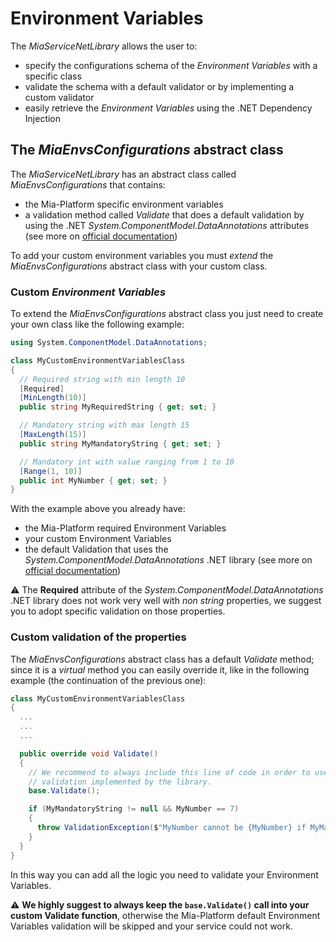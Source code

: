 # Environment Variables

The _MiaServiceNetLibrary_ allows the user to:

* specify the configurations schema of the _Environment Variables_ with a specific class
* validate the schema with a default validator or by implementing a custom validator
* easily retrieve the _Environment Variables_ using the .NET Dependency Injection

## The _MiaEnvsConfigurations_ abstract class

The _MiaServiceNetLibrary_ has an abstract class called _MiaEnvsConfigurations_ that contains:

* the Mia-Platform specific environment variables
* a validation method called _Validate_ that does a default validation by using the .NET _System.ComponentModel.DataAnnotations_ attributes (see more on [official documentation](https://docs.microsoft.com/en-us/dotnet/api/system.componentmodel.dataannotations?view=netcore-3.1))

To add your custom environment variables you must _extend_ the _MiaEnvsConfigurations_ abstract class with your custom class.

### Custom _Environment Variables_

To extend the _MiaEnvsConfigurations_ abstract class you just need to create your own class like the following example:

```csharp
using System.ComponentModel.DataAnnotations;

class MyCustomEnvironmentVariablesClass
{
  // Required string with min length 10
  [Required]
  [MinLength(10)]
  public string MyRequiredString { get; set; }

  // Mandatory string with max length 15
  [MaxLength(15)]
  public string MyMandatoryString { get; set; }

  // Mandatory int with value ranging from 1 to 10
  [Range(1, 10)]
  public int MyNumber { get; set; }
}
```

With the example above you already have:

* the Mia-Platform required Environment Variables
* your custom Environment Variables
* the default Validation that uses the _System.ComponentModel.DataAnnotations_ .NET  library (see more on [official documentation](https://docs.microsoft.com/en-us/dotnet/api/system.componentmodel.dataannotations?view=netcore-3.1))

:warning: The **Required** attribute of the _System.ComponentModel.DataAnnotations_ .NET library does not work very well with _non string_ properties, we suggest you to adopt specific validation on those properties.

### Custom validation of the properties

The _MiaEnvsConfigurations_ abstract class has a default _Validate_ method; since it is a _virtual_ method you can easily override it, like in the following example (the continuation of the previous one):

```csharp
class MyCustomEnvironmentVariablesClass
{
  ...
  ...
  ...

  public override void Validate()
  {
    // We recommend to always include this line of code in order to use the standard
    // validation implemented by the library.
    base.Validate();

    if (MyMandatoryString != null && MyNumber == 7)
    {
      throw ValidationException($"MyNumber cannot be {MyNumber} if MyMandatoryString is not null");
    }
  }
}
```

In this way you can add all the logic you need to validate your Environment Variables.

:warning: **We highly suggest to always keep the `base.Validate()` call into your custom Validate function**, otherwise the Mia-Platform default Environment Variables validation will be skipped and your service could not work.
